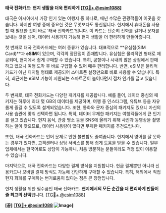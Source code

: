 **태국 전화카드: 현지 생활을 더욱 편리하게 [[TG💪+ @esim1088](https://t.me/s/esim1088)]**

태국은 아시아에서 가장 인기 있는 여행지 중 하나로, 매년 수많은 관광객들이 이곳을 찾습니다. 하지만 여행 중에 중요한 것은 무엇보다도 통신입니다. 현지에서 휴대폰을 사용할 때 필요한 것이 바로 '태국 전화카드'입니다. 이 카드는 단순히 전화를 걸거나 문자를 보내는 것을 넘어, 데이터 사용까지 가능해 현지 생활을 더 편리하게 만들어줍니다.

첫 번째로 태국 전화카드에는 여러 종류가 있습니다. 대표적으로 **유심칩(SIM Card)**과 **eSIM**이 있으며, 각각의 장단점이 존재합니다. 유심칩은 물리적인 형태로 제공되며, 현지에서 쉽게 구매할 수 있습니다. 특히, 공항이나 시내의 많은 상점에서 판매하고 있으니 여행 도착 후 바로 구입할 수 있어 매우 편리합니다. 반면, eSIM은 물리적 카드가 아닌 디지털 형태로 제공되어 스마트폰 설정만으로 바로 사용할 수 있습니다. 특히, 최근에는 eSIM 기능이 지원되는 스마트폰이 늘어나면서 점차 인기를 끌고 있습니다.

두 번째로, 태국 전화카드는 다양한 패키지를 제공합니다. 예를 들어, 데이터 중심의 패키지는 하루에 최대 몇 GB의 데이터를 제공하며, 여행 중 인스타그램, 유튜브 등을 자유롭게 즐길 수 있도록 설계되었습니다. 또한, 통화와 문자 중심의 패키지도 있으니 자신의 사용 습관에 맞춰 선택하면 됩니다. 특히, 데이터 무제한 패키지는 여행객들에게 큰 인기를 끌고 있습니다. 현지 음식, 관광 명소 등을 SNS에 올리기 위해 사진과 동영상을 촬영하는 일이 잦으므로, 데이터 사용량이 많다면 무제한 패키지를 추천드립니다.

또한, 태국 전화카드는 언어 문제로 인한 불편함도 줄여줍니다. 현지에서 영어를 잘 못하는 경우가 있다면, 고객센터나 상담 서비스를 통해 쉽게 도움을 받을 수 있습니다. 일부 업체에서는 한국어로도 상담이 가능하니, 처음 방문하는 분들이라도 걱정 없이 이용할 수 있습니다.

마지막으로, 태국 전화카드는 다양한 결제 방식을 지원합니다. 현금 결제뿐만 아니라 신용카드나 모바일 결제 방식도 가능해 간단하게 구매할 수 있습니다. 특히, 해외에서 직접 현지 화폐를 구매하는 번거로움이 없다는 점은 큰 장점입니다.

현지 생활을 위한 필수품인 태국 전화카드. **현지에서의 모든 순간을 더 편리하게 만들어줄 최고의 선택**입니다. [[TG💪+ @esim1088](https://t.me/s/esim1088)]

**[끝] [[TG💪+ @esim1088](https://t.me/s/esim1088) ![Image](https://i.postimg.cc/Y0z9fWf4/image.png)]**